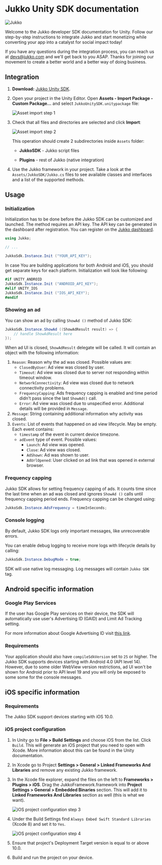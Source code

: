 # Jukko Unity SDK documentation

![Jukko](images/intro.png)

Welcome to the Jukko developer SDK documentation for Unity. Follow our step-by-step instructions to
integrate Jukko and start monetizing while converting your app into a catalyst for social
impact today!

If you have any questions during the integration process, you can reach us at [devs@jukko.com](mailto:devs@jukko.com)
and we'll get back to you ASAP. Thanks for joining our movement to create a better world and a better way of doing business.

## Integration

1. **Download:** [Jukko Unity SDK](https://sdk.jukko.com/unity/JukkoUnitySDK-1.0.5.unitypackage).

2. Open your project in the Unity Editor. Open **Assets - Import Package - Custom Package...** and select `JukkoUnitySDK.unitypackage` file:

    ![Asset import step 1](images/asset-import-1.png)

3. Check that all files and directories are selected and click **Import**:

    ![Asset import step 2](images/asset-import-2.png)

    This operation should create 2 subdirectories inside `Assets` folder:

    * **JukkoSDK** - Jukko script files

    * **Plugins** - rest of Jukko (native integration)

4. Use the Jukko framework in your project. Take a look at the `Assets/JukkoSDK/Jukko.cs` files to see available classes and interfaces and a list of the supported methods.

## Usage

### Initialization

Initialization has to be done before the Jukko SDK can be customized and launched. The method requires an API key. The API key can be generated in the dashboard after registration.
You can register on the [Jukko dashboard](https://dashboard.jukko.com).

```csharp
using Jukko;

// ...

JukkoSdk.Instance.Init ("YOUR_API_KEY");
```

In case You are building applications for both Android and iOS, you should get separate keys for each platform.
Initialization will look like following:

```csharp
#if UNITY_ANDROID
JukkoSdk.Instance.Init ("ANDROID_API_KEY");
#elif UNITY_IOS
JukkoSdk.Instance.Init ("IOS_API_KEY");
#endif
```

### Showing an ad

You can show an ad by calling `ShowAd ()` method of Jukko SDK:

```csharp
JukkoSdk.Instance.ShowAd ((ShowAdResult result) => {
    // handle ShowAdResult here
});
```

When ad UI is closed, `ShowAdResult` delegate will be called. It will contain an object with the following information:

1. `Reason`: Reason why the ad was closed. Possible values are:
    * `ClosedByUser`: Ad view was closed by user.
    * `Timeout`: Ad view  was closed due to server not responding within timeout window.
    * `NetworkConnectivity`: Ad view was closed due to network connectivity problems.
    * `FrequencyCapping`: Ads frequency capping is enabled and time period didn't pass since the last `ShowAd()` call.
    * `Error`: Ad view was closed due to unspecified error. Additional details will be provided in `Message`.
2. `Message`: String containing additional information why activity was closed.
3. `Events`: List of events that happened on ad view lifecycle. May be empty. Each event contains:
    * `timestamp` of the event in current device timezone.
    * `adEvent` type of event. Possible values:
        * `Launch`: Ad view was opened.
        * `Close`: Ad view was closed.
        * `AdShown`: Ad was shown to user.
        * `AdUrlOpened`: User clicked on ad link that was opened in external browser.

### Frequency capping

Jukko SDK allows for setting frequency capping of ads. It counts time since the last time when an ad was closed
and ignores `ShowAd ()` calls until frequency capping period ends. Frequency capping can be changed using:

```csharp
JukkoSdk.Instance.AdsFrequency = timeInSeconds;
```

### Console logging

By default, Jukko SDK logs only important messages, like unrecoverable errors.

You can enable debug logging to receive more logs with lifecycle details by calling:

```csharp
JukkoSdk.Instance.DebugMode = true;
```

SDK will use native log messaging. Log messages will contain `Jukko SDK` tag.

## Android specific information

### Google Play Services

If the user has Google Play services on their device, the SDK will automatically use user's
Advertising ID (GAID) and Limit Ad Tracking setting.

For more information about Google Advertising ID visit [this link](https://play.google.com/about/monetization-ads/ads/ad-id/).

### Requirements

Your application should also have `compileSdkVersion` set to `25` or higher. The Jukko SDK supports devices starting with Android 4.0 (API level 14). However, due to some older WebView version restrictions, ad UI won't be shown for Android prior to API level 19 and you will only be exposed to some some for the console messages.

## iOS specific information

### Requirements

The Jukko SDK support devices starting with iOS 10.0.

### iOS project configuration

1. In Unity go to **File > Build Settings** and choose iOS from the list. Click `Build`. This will generate an iOS project that you need to open with Xcode. More information about this can be found in the Unity documentation.

2. In Xcode go to Project **Settings > General > Linked Frameworks And Libraries** and remove any existing Jukko framework.

3. In the Xcode file explorer, expand the files on the left to **Frameworks > Plugins > iOS**. Drag the JukkoFramework.framework into **Project Settings > General > Embedded Binaries** section. This will add it to **Linked Frameworks And Libraries** section as well (this is what we want).

    ![iOS project configuration step 3](images/ios_drag_framework.png)

4. Under the Build Settings find `Always Embed Swift Standard Libraries` (Xcode 8) and set it to `Yes`.

    ![iOS project configuration step 4](images/ios_embed_libraries.png)

5. Ensure that project's Deployment Target version is equal to or above 10.0.

6. Build and run the project on your device.
